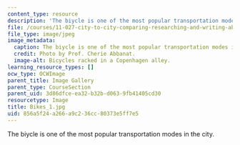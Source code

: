 ```yaml
---
content_type: resource
description: 'The biycle is one of the most popular transportation modes in the city. '
file: /courses/11-027-city-to-city-comparing-researching-and-writing-about-cities-spring-2006/856a5f24a266a9c236cc80373e5ff7e5_Bikes_1.jpg
file_type: image/jpeg
image_metadata:
  caption: The biycle is one of the most popular transportation modes in the city.
  credit: Photo by Prof. Cherie Abbanat.
  image-alt: Bicycles racked in a Copenhagen alley.
learning_resource_types: []
ocw_type: OCWImage
parent_title: Image Gallery
parent_type: CourseSection
parent_uid: 3d86dfce-ea32-b32b-d063-9fb41405cd30
resourcetype: Image
title: Bikes_1.jpg
uid: 856a5f24-a266-a9c2-36cc-80373e5ff7e5
---
```

The biycle is one of the most popular transportation modes in the city. 

